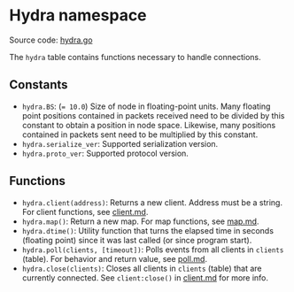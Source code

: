 # Hydra namespace
Source code: [hydra.go](../hydra.go)

The `hydra` table contains functions necessary to handle connections.

## Constants

- `hydra.BS`: (`= 10.0`) Size of node in floating-point units. Many floating point positions contained in packets received need to be divided by this constant to obtain a position in node space. Likewise, many positions contained in packets sent need to be multiplied by this constant.
- `hydra.serialize_ver`: Supported serialization version.
- `hydra.proto_ver`: Supported protocol version.

## Functions

- `hydra.client(address)`: Returns a new client. Address must be a string. For client functions, see [client.md](client.md).
- `hydra.map()`: Return a new map. For map functions, see [map.md](map.md).
- `hydra.dtime()`: Utility function that turns the elapsed time in seconds (floating point) since it was last called (or since program start).
- `hydra.poll(clients, [timeout])`: Polls events from all clients in `clients` (table). For behavior and return value, see [poll.md](poll.md).
- `hydra.close(clients)`: Closes all clients in `clients` (table) that are currently connected. See `client:close()` in [client.md](client.md) for more info.
